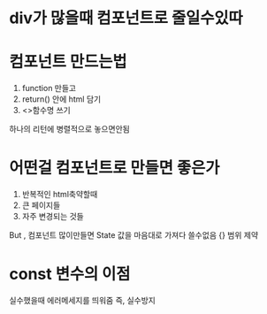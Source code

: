 # div가 많을때 컴포넌트로 줄일수있따

# 컴포넌트 만드는법

1. function 만들고
2. return() 안에 html 담기
3. <>함수명 쓰기

하나의 리턴에 병렬적으로 놓으면안됨

# 어떤걸 컴포넌트로 만들면 좋은가

1. 반복적인 html축약할때
2. 큰 페이지들
3. 자주 변경되는 것들

But , 컴포넌트 많이만들면 State 값을 마음대로 가져다 쓸수없음
{} 범위 제약


# const 변수의 이점

실수했을때 에러메세지를 띄워줌
즉, 실수방지

